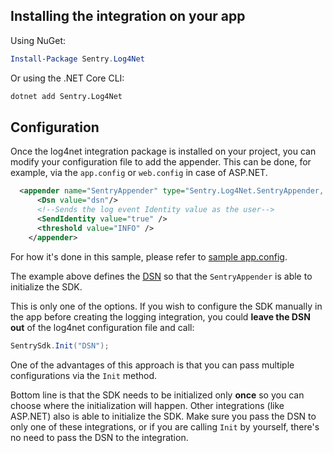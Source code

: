 
## Installing the integration on your app

Using NuGet:

```powershell
Install-Package Sentry.Log4Net
```

Or using the .NET Core CLI:

```sh
dotnet add Sentry.Log4Net
```

## Configuration

Once the log4net integration package is installed on your project, you can modify your configuration file to add the appender.
This can be done, for example, via the `app.config` or `web.config` in case of ASP.NET.

```xml
  <appender name="SentryAppender" type="Sentry.Log4Net.SentryAppender, Sentry.Log4Net">
      <Dsn value="dsn"/>
      <!--Sends the log event Identity value as the user-->
      <SendIdentity value="true" />
      <threshold value="INFO" />
    </appender>
```

For how it's done in this sample, please refer to [sample app.config](app.config).

The example above defines the [DSN](https://docs.sentry.io/quickstart/#configure-the-dsn) so that the `SentryAppender` is able to initialize the SDK.

This is only one of the options. If you wish to configure the SDK manually in the app before creating the logging integration, you could **leave the DSN out** of the log4net configuration file and call:

```csharp
SentrySdk.Init("DSN");
```

One of the advantages of this approach is that you can pass multiple configurations via the `Init` method. 

Bottom line is that the SDK needs to be initialized only **once** so you can choose where the initialization will happen. Other integrations (like ASP.NET) also is able to initialize the SDK. Make sure you pass the DSN to only one of these integrations, or if you are calling `Init` by yourself, there's no need to pass the DSN to the integration.
